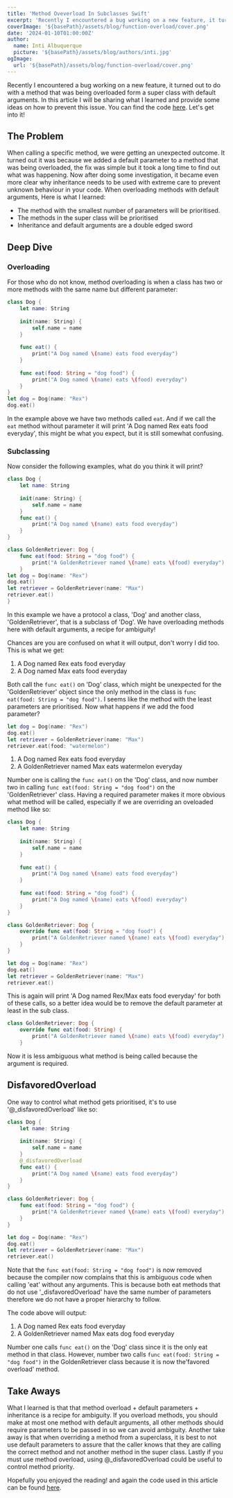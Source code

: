```yaml
---
title: 'Method Oveverload In Subclasses Swift'
excerpt: 'Recently I encountered a bug working on a new feature, it turned out to do with a method that was being overloaded form a super class with default arguments. In this article I will be sharing what I learned and provide some ideas on how to prevent this issue.'
coverImage: '${basePath}/assets/blog/function-overload/cover.png'
date: '2024-01-10T01:00:00Z'
author:
  name: Inti Albuquerque
  picture: '${basePath}/assets/blog/authors/inti.jpg'
ogImage:
  url: '${basePath}/assets/blog/function-overload/cover.png'
---
```


Recently I encountered a bug working on a new feature, it turned out to do with a method that was being overloaded form a super class with default arguments. In this article I will be sharing what I learned and provide some ideas on how to prevent this issue. You can find the code [here](https://github.com/intiMRA/Function-Overload-Swift/blob/main/Contents.swift). Let's get into it!

## The Problem

When calling a specific method, we were getting an unexpected outcome. It turned out it was because we added a default parameter to a method that was being overloaded, the fix was simple but it took a long time to find out what was happening. Now after doing some investigation, it became even more clear why inheritance needs to be used with extreme care to prevent unknown behaviour in your code. When overloading methods with default arguments, Here is what I learned:

* The method with the smallest number of parameters will be prioritised.
* The methods in the super class will be prioritised
* Inheritance and default arguments are a double edged sword

## Deep Dive

### Overloading

For those who do not know, method overloading is when a class has two or more methods with the same name but different parameter:

```swift
class Dog {
    let name: String
    
    init(name: String) {
        self.name = name
    }
    
    func eat() {
        print("A Dog named \(name) eats food everyday")
    }
    
    func eat(food: String = "dog food") {
        print("A Dog named \(name) eats \(food) everyday")
    }
}
let dog = Dog(name: "Rex")
dog.eat()
```

In the example above we have two methods called ```eat```. And if we call the ```eat``` method without parameter it will print 'A Dog named Rex eats food everyday', this might be what you expect, but it is still somewhat confusing.

### Subclassing

Now consider the following examples, what do you think it will print?

```swift
class Dog {
    let name: String
    
    init(name: String) {
        self.name = name
    }
    func eat() {
        print("A Dog named \(name) eats food everyday")
    }
}

class GoldenRetriever: Dog {
    func eat(food: String = "dog food") {
        print("A GoldenRetriever named \(name) eats \(food) everyday")
    }
let dog = Dog(name: "Rex")
dog.eat()
let retriever = GoldenRetriever(name: "Max")
retriever.eat()
}
```

In this example we have a protocol a class, 'Dog' and another class, 'GoldenRetriever', that is a subclass of 'Dog'. We have overloading methods here with default arguments, a recipe for ambiguity!

Chances are you are confused on what it will output, don't worry I did too. This is what we get:

1. A Dog named Rex eats food everyday
2. A Dog named Max eats food everyday

Both call the ```func eat()``` on 'Dog' class, which might be unexpected for the 'GoldenRetriever' object since the only method in the class is ```func eat(food: String = "dog food")```. I seems like the method with the least parameters are prioritised. Now what happens if we add the food parameter?

```swift
let dog = Dog(name: "Rex")
dog.eat()
let retriever = GoldenRetriever(name: "Max")
retriever.eat(food: "watermelon")
```

1. A Dog named Rex eats food everyday
2. A GoldenRetriever named Max eats watermelon everyday

Number one is calling the ```func eat()``` on the 'Dog' class, and now number two in calling ```func eat(food: String = "dog food")``` on the 'GoldenRetriever' class. Having a required parameter makes it more obvious what method will be called, especially if we are overriding an oveloaded method like so:

```swift
class Dog {
    let name: String
    
    init(name: String) {
        self.name = name
    }
    
    func eat() {
        print("A Dog named \(name) eats food everyday")
    }
    
    func eat(food: String = "dog food") {
        print("A Dog named \(name) eats \(food) everyday")
    }
}

class GoldenRetriever: Dog {
    override func eat(food: String = "dog food") {
        print("A GoldenRetriever named \(name) eats \(food) everyday")
    }
}

let dog = Dog(name: "Rex")
dog.eat()
let retriever = GoldenRetriever(name: "Max")
retriever.eat()
```

This is again will print 'A Dog named Rex/Max eats food everyday' for both of these calls, so a better idea would be to remove the default parameter at least in the sub class.

```swift
class GoldenRetriever: Dog {
    override func eat(food: String) {
        print("A GoldenRetriever named \(name) eats \(food) everyday")
    }
```

Now it is less ambiguous what method is being called because the argument is required.

## DisfavoredOverload

One way to control what method gets prioritised, it's to use '@_disfavoredOverload' like so:

```swift
class Dog {
    let name: String
    
    init(name: String) {
        self.name = name
    }
    @_disfavoredOverload
    func eat() {
        print("A Dog named \(name) eats food everyday")
    }
}

class GoldenRetriever: Dog {
    func eat(food: String = "dog food") {
        print("A GoldenRetriever named \(name) eats \(food) everyday")
    }
}

let dog = Dog(name: "Rex")
dog.eat()
let retriever = GoldenRetriever(name: "Max")
retriever.eat()
```

Note that the ```func eat(food: String = "dog food")``` is now removed because the compiler now complains that this is ambiguous code when calling 'eat' without any arguments. This is because both eat methods that do not use '_disfavoredOverload' have the same number of parameters therefore we do not have a proper hierarchy to follow.

The code above will output:

1. A Dog named Rex eats food everyday
2. A GoldenRetriever named Max eats dog food everyday

Number one calls ```func eat()``` on the 'Dog' class since it is the only eat method in that class. However, number two calls ```func eat(food: String = "dog food")``` in the GoldenRetriever class because it is now the'favored overload' method.

## Take Aways

What I learned is that that method overload + default parameters + inheritance is a recipe for ambiguity. If you overload methods, you should make at most one method with default arguments, all other methods should require parameters to be passed in so we can avoid ambiguity. Another take away is that when overriding a method from a superclass, it is best to not use default parameters to assure that the caller knows that they are calling the correct method and not another method in the super class. Lastly if you must use method overload, using @_disfavoredOverload could be useful to control method priority.

Hopefully you enjoyed the reading! and again the code used in this article can be found [here](https://github.com/intiMRA/Function-Overload-Swift/blob/main/Contents.swift).
